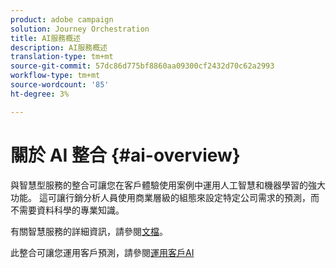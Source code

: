 ```yaml
---
product: adobe campaign
solution: Journey Orchestration
title: AI服務概述
description: AI服務概述
translation-type: tm+mt
source-git-commit: 57dc86d775bf8860aa09300cf2432d70c62a2993
workflow-type: tm+mt
source-wordcount: '85'
ht-degree: 3%

---
```



# 關於 AI 整合 {#ai-overview}

與智慧型服務的整合可讓您在客戶體驗使用案例中運用人工智慧和機器學習的強大功能。 這可讓行銷分析人員使用商業層級的組態來設定特定公司需求的預測，而不需要資料科學的專業知識。

有關智慧服務的詳細資訊，請參閱[文檔](https://docs.adobe.com/content/help/en/experience-platform/intelligent-services/home.html)。

此整合可讓您運用客戶預測，請參閱[運用客戶AI](../ai-services/leveraging-customer-ai.md)

<!--* fatigue scores, see [Leveraging Journey AI](../ai-services/leveraging-fatigue-scores.md)-->
